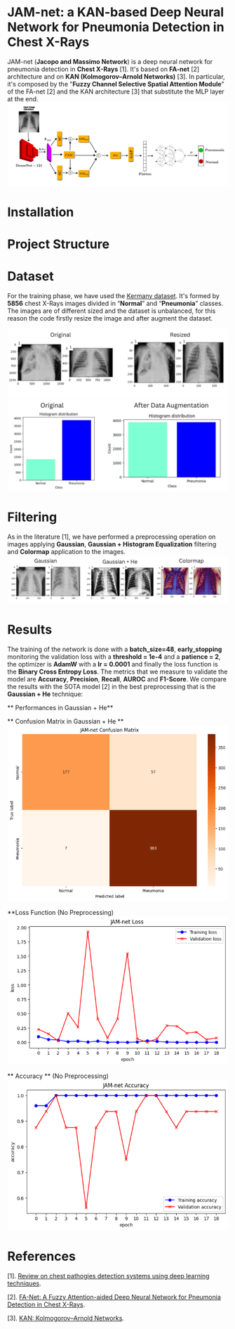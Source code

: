 # JAM-net: a KAN-based Deep Neural Network for Pneumonia Detection in Chest X-Rays 

JAM-net (**Jacopo and Massimo Network**) is a deep neural network for pneumonia detection in **Chest X-Rays** [1]. It's based on **FA-net** [2] architecture and on **KAN (Kolmogorov–Arnold Networks)** [3].
In particular, it's composed by the "**Fuzzy Channel Selective Spatial Attention Module**" of the FA-net [2] and the KAN architecture [3] that substitute the MLP layer at the end.
![Alt Text](images/architecture.png)

# Installation

# Project Structure 

# Dataset
For the training phase, we have used the [Kermany dataset](https://data.mendeley.com/datasets/rscbjbr9sj/2). It's formed by **5856** chest X-Rays images divided in “**Normal**” and “**Pneumonia**” classes.
The images are of different sized and the dataset is unbalanced, for this reason the code firstly resize the image and after augment the dataset.

![Alt Text](images/resizing.jpg)
![Alt Text](images/data_aug.jpg)

# Filtering
As in the literature [1], we have performed a preprocessing operation on images applying **Gaussian**, **Gaussian + Histogram Equalization** filtering and **Colormap** application to the images.
![Alt Text](images/Filtering.jpg)

# Results
The training of the network is done with a **batch_size=48**, **early_stopping** monitoring the validation loss with a **threshold = 1e-4** and a **patience = 2**, the optimizer is **AdamW** with a **lr = 0.0001** and finally the loss function is the **Binary Cross Entropy Loss**. The metrics that we measure to validate the model are **Accuracy**, **Precision**, **Recall**, **AUROC** and **F1-Score**. We compare the results with the SOTA model [2] in the best preprocessing that is the 
**Gaussian + He** technique: 

** Performances in Gaussian + He**

** Confusion Matrix in Gaussian + He **
![Alt Text](images/cm.png)

**Loss Function (No Preprocessing)
![Alt Text](images/loss.png)

** Accuracy ** (No Preprocessing)
![Alt Text](images/acc.png)

# References
[1]. [Review on chest pathogies detection systems using deep learning techniques](https://link.springer.com/article/10.1007/s10462-023-10457-9#Abs1).

[2]. [FA-Net: A Fuzzy Attention-aided Deep Neural Network for Pneumonia Detection in Chest X-Rays](https://arxiv.org/pdf/2406.15117).

[3]. [KAN: Kolmogorov–Arnold Networks](https://arxiv.org/pdf/2404.19756).
